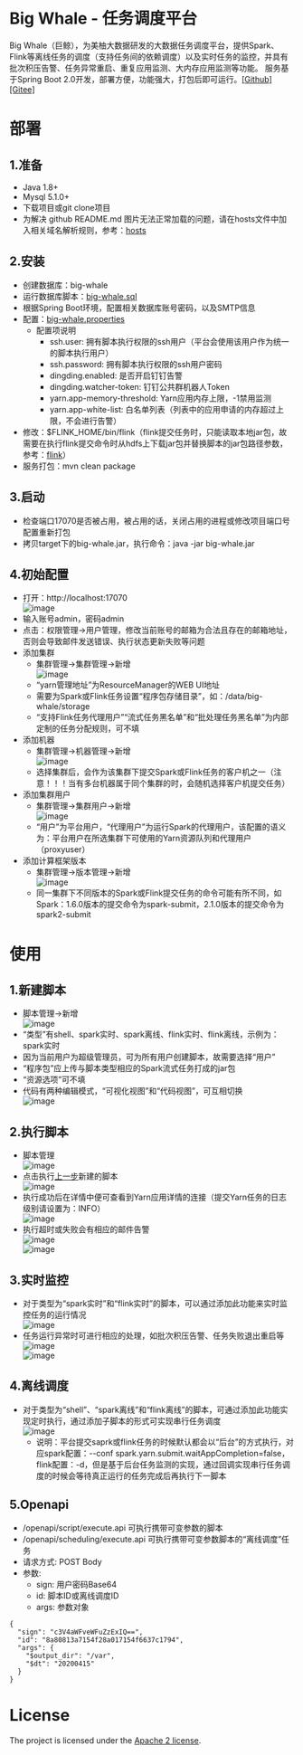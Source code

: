 # Big Whale - 任务调度平台
Big Whale（巨鲸），为美柚大数据研发的大数据任务调度平台，提供Spark、Flink等离线任务的调度（支持任务间的依赖调度）以及实时任务的监控，并具有批次积压告警、任务异常重启、重复应用监测、大内存应用监测等功能。
服务基于Spring Boot 2.0开发，部署方便，功能强大，打包后即可运行。[[Github]](https://github.com/MeetYouDevs/big-whale)[[Gitee]](https://gitee.com/meetyoucrop/big-whale)

# 部署
## 1.准备
* Java 1.8+
* Mysql 5.1.0+
* 下载项目或git clone项目
* 为解决 github README.md 图片无法正常加载的问题，请在hosts文件中加入相关域名解析规则，参考：[hosts](https://github.com/MeetYouDevs/big-whale/blob/1.0/doc/hosts)
## 2.安装
* 创建数据库：big-whale
* 运行数据库脚本：[big-whale.sql](https://github.com/MeetYouDevs/big-whale/blob/1.0/script/big-whale.sql)
* 根据Spring Boot环境，配置相关数据库账号密码，以及SMTP信息
* 配置：[big-whale.properties](https://github.com/MeetYouDevs/big-whale/blob/1.0/src/main/resources/big-whale.properties)
  * 配置项说明
    * ssh.user: 拥有脚本执行权限的ssh用户（平台会使用该用户作为统一的脚本执行用户）
    * ssh.password: 拥有脚本执行权限的ssh用户密码
    * dingding.enabled: 是否开启钉钉告警
    * dingding.watcher-token: 钉钉公共群机器人Token
    * yarn.app-memory-threshold: Yarn应用内存上限，-1禁用监测
    * yarn.app-white-list: 白名单列表（列表中的应用申请的内存超过上限，不会进行告警）
* 修改：$FLINK_HOME/bin/flink（flink提交任务时，只能读取本地jar包，故需要在执行flink提交命令时从hdfs上下载jar包并替换脚本的jar包路径参数，参考：[flink](https://github.com/MeetYouDevs/big-whale/blob/1.0/bin/flink)）
* 服务打包：mvn clean package
## 3.启动
* 检查端口17070是否被占用，被占用的话，关闭占用的进程或修改项目端口号配置重新打包
* 拷贝target下的big-whale.jar，执行命令：java -jar big-whale.jar
## 4.初始配置
* 打开：http://localhost:17070  
  ![image](https://gitee.com/meetyoucrop/big-whale/raw/1.0/doc/images/step1-login.png)
* 输入账号admin，密码admin
* 点击：权限管理->用户管理，修改当前账号的邮箱为合法且存在的邮箱地址，否则会导致邮件发送错误、执行状态更新失败等问题
* 添加集群
  * 集群管理->集群管理->新增  
  ![image](https://gitee.com/meetyoucrop/big-whale/raw/1.0/doc/images/step2-cluster_add.png)
  * “yarn管理地址”为ResourceManager的WEB UI地址
  * 需要为Spark或Flink任务设置“程序包存储目录”，如：/data/big-whale/storage
  * “支持Flink任务代理用户”“流式任务黑名单”和“批处理任务黑名单”为内部定制的任务分配规则，可不填
* 添加机器
  * 集群管理->机器管理->新增  
  ![image](https://gitee.com/meetyoucrop/big-whale/raw/1.0/doc/images/step3-cluster_agent_add.png)
  * 选择集群后，会作为该集群下提交Spark或Flink任务的客户机之一（注意！！！当有多台机器属于同个集群的时，会随机选择客户机提交任务）
* 添加集群用户
  * 集群管理->集群用户->新增  
  ![image](https://gitee.com/meetyoucrop/big-whale/raw/1.0/doc/images/step4-cluster_cluster_user_add.png)
  * “用户”为平台用户，“代理用户”为运行Spark的代理用户，该配置的语义为：平台用户在所选集群下可使用的Yarn资源队列和代理用户（proxyuser）
* 添加计算框架版本
  * 集群管理->版本管理->新增  
  ![image](https://gitee.com/meetyoucrop/big-whale/raw/1.0/doc/images/step5-cluster_compute_framework_add.png)
  * 同一集群下不同版本的Spark或Flink提交任务的命令可能有所不同，如Spark：1.6.0版本的提交命令为spark-submit，2.1.0版本的提交命令为spark2-submit
# 使用
## 1.新建脚本
* 脚本管理->新增  
![image](https://gitee.com/meetyoucrop/big-whale/raw/1.0/doc/images/step6-script_add.png)
* “类型”有shell、spark实时、spark离线、flink实时、flink离线，示例为：spark实时
* 因为当前用户为超级管理员，可为所有用户创建脚本，故需要选择“用户”
* “程序包”应上传与脚本类型相应的Spark流式任务打成的jar包
* “资源选项”可不填
* 代码有两种编辑模式，“可视化视图”和“代码视图”，可互相切换  
![image](https://gitee.com/meetyoucrop/big-whale/raw/1.0/doc/images/step7-script_add_code.png)
## 2.执行脚本
* 脚本管理  
![image](https://gitee.com/meetyoucrop/big-whale/raw/1.0/doc/images/step8-script_execute.png)
* 点击执行[上一步](#1新建脚本)新建的脚本  
![image](https://gitee.com/meetyoucrop/big-whale/raw/1.0/doc/images/step9-script_execute_running.png)
* 执行成功后在详情中便可查看到Yarn应用详情的连接（提交Yarn任务的日志级别请设置为：INFO）  
![image](https://gitee.com/meetyoucrop/big-whale/raw/1.0/doc/images/step10-script_execute_success.png)
* 执行超时或失败会有相应的邮件告警  
![image](https://gitee.com/meetyoucrop/big-whale/raw/1.0/doc/images/steperr-script_execute_timeout.png)  
![image](https://gitee.com/meetyoucrop/big-whale/raw/1.0/doc/images/steperr-script_execute_failed.png)
## 3.实时监控
* 对于类型为“spark实时”和“flink实时”的脚本，可以通过添加此功能来实时监控任务的运行情况  
![image](https://gitee.com/meetyoucrop/big-whale/raw/1.0/doc/images/step11-script_monitor.png)
* 任务运行异常时可进行相应的处理，如批次积压告警、任务失败退出重启等  
![image](https://gitee.com/meetyoucrop/big-whale/raw/1.0/doc/images/steperr-monitor_spark_overstock.png)  
![image](https://gitee.com/meetyoucrop/big-whale/raw/1.0/doc/images/steperr-monitor_spark_failed.png)
## 4.离线调度
* 对于类型为“shell”、“spark离线”和“flink离线”的脚本，可通过添加此功能实现定时执行，通过添加子脚本的形式可实现串行任务调度  
![image](https://gitee.com/meetyoucrop/big-whale/raw/1.0/doc/images/step12-script_schedule.png)  
  * 说明：平台提交saprk或flink任务的时候默认都会以“后台”的方式执行，对应spark配置：--conf spark.yarn.submit.waitAppCompletion=false，flink配置：-d，但是基于后台任务监测的实现，通过回调实现串行任务调度的时候会等待真正运行的任务完成后再执行下一脚本
## 5.Openapi
 * /openapi/script/execute.api 可执行携带可变参数的脚本
 * /openapi/scheduling/execute.api 可执行携带可变参数脚本的“离线调度”任务
 * 请求方式: POST Body
 * 参数:
   * sign: 用户密码Base64
   * id: 脚本ID或离线调度ID
   * args: 参数对象
 ```
 {
   "sign": "c3V4aWFveWFuZzExIQ==",
   "id": "8a80813a7154f28a017154f6637c1794",
   "args": {
     "$output_dir": "/var",
     "$dt": "20200415"
   }
 }
 ```
# License
The project is licensed under the [Apache 2 license](https://github.com/MeetYouDevs/big-whale/blob/1.0/LICENSE).

